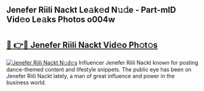 ## Jenefer Riili Nackt Le𝚊k𝚎d N𝚞𝚍e - Part-mID Vid𝚎o Le𝚊ks Photos o004w

# <h2><a href="http://fb5m1x.evod.top/?m=Jenefer+Riili+Nackt">🔗 👉🔴 Jenefer Riili Nackt Vid𝚎o Ph𝚘t𝚘s</a></h2>

[![Jenefer Riili Nackt N𝚞d𝚎s](https://i.imgur.com/8V9OHl7.gif)](http://fb5m1x.evod.top/?m=Jenefer+Riili+Nackt)
Influencer Jenefer Riili Nackt known for posting dance-themed content and lifestyle snippets. The public eye has been on Jenefer Riili Nackt lately, a man of great influence and power in the business world. 
